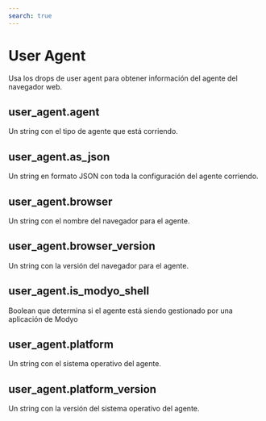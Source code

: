 ```yaml
---
search: true
---
```


# User Agent

Usa los drops de user agent para obtener información del agente del navegador web.

## user_agent.agent

Un string con el tipo de agente que está corriendo.

## user_agent.as_json

Un string en formato JSON con toda la configuración del agente corriendo.

## user_agent.browser

Un string con el nombre del navegador para el agente.

## user_agent.browser_version

Un string con la versión del navegador para el agente.

## user_agent.is_modyo_shell

Boolean que determina si el agente está siendo gestionado por una aplicación de Modyo

## user_agent.platform

Un string con el sistema operativo del agente.

## user_agent.platform_version

Un string con la versión del sistema operativo del agente.